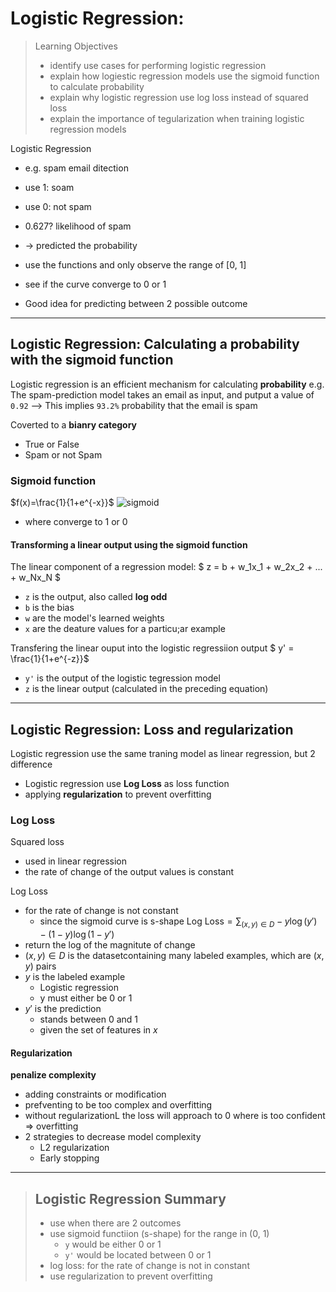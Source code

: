 # Logistic Regression:
> Learning Objectives
> - identify use cases for performing logistic regression
> - explain how logiestic regression models use the sigmoid function to calculate probability
> - explain why logistic regression use log loss instead of squared loss
> - explain the importance of tegularization when training logistic regression models

Logistic Regression
- e.g. spam email ditection
- use 1: soam
- use 0: not spam
- 0.627? likelihood of spam
- -> predicted the probability
  
- use the functions and only observe the range of [0, 1]
- see if the curve converge to 0 or 1

- Good idea for predicting between 2 possible outcome

***
## Logistic Regression: Calculating a probability with the sigmoid function

Logistic regression is an efficient mechanism for calculating **probability**
e.g.
The spam-prediction model takes an email as input, and putput a value of `0.92`
--> This implies `93.2%` probability that the email is spam

Coverted to a **bianry category**
- True or False
- Spam or not Spam

### Sigmoid function 
$f(x)=\frac{1}{1+e^{-x}}$
![sigmoid](https://developers.google.com/static/machine-learning/crash-course/logistic-regression/images/sigmoid_function_with_axes.png)
- where converge to 1 or 0

#### Transforming a linear output using the sigmoid function
The linear component of a regression model:
$ z = b + w_1x_1 + w_2x_2 + ... + w_Nx_N $
- `z` is the output, also called **log odd**
- `b` is the bias
- `w` are the model's learned weights
- `x` are the deature values for a particu;ar example

Transfering the linear ouput into the logistic regressiion output
$ y' = \frac{1}{1+e^{-z}}$
- `y'` is the output of the logistic tegression model
- `z` is the linear output (calculated in the preceding equation)

*** 
## Logistic Regression: Loss and regularization
Logistic regression use the same traning model as linear regression, but 2 difference
- Logistic regression use **Log Loss** as loss function
- applying **regularization** to prevent overfitting

### Log Loss
Squared loss 
- used in linear regression
- the rate of change of the output values is constant

Log Loss
- for the rate of change is not constant
  - since the sigmoid curve is s-shape
$\text{Log Loss} = \sum_{(x,y) \in D} -y \log(y') - (1 - y) \log(1 - y')$
- return the log of the magnitute of change
- $(x,y) \in D$ is the datasetcontaining many labeled examples, which are $(x, y)$ pairs
- $y$ is the labeled example
  - Logistic regression
  - y must either be 0 or 1
- $y'$ is the prediction
  - stands between 0 and 1
  - given the set of features in $x$

#### Regularization
**penalize complexity**
- adding constraints or modification 
- prefventing to be too complex and overfitting
- without regularizationL the loss will approach to 0 where is too confident => overfitting
- 2 strategies to decrease model complexity
  - L2 regularization
  - Early stopping

***
> ## Logistic Regression Summary
> - use when there are 2 outcomes
> - use sigmoid functiion (s-shape) for the range in (0, 1)
>   - `y` would be either 0 or 1
>   - `y'` would be located between 0 or 1 
> - log loss: for the rate of change is not in constant
> - use regularization to prevent overfitting
